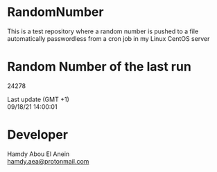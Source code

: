 # RandomNumber    
This is a test repository where a random number is pushed to a file automatically passwordless from a cron job in my Linux CentOS server    
# Random Number of the last run   
24278
      
Last update (GMT +1)    
09/18/21 14:00:01
# Developer    
Hamdy Abou El Anein   
hamdy.aea@protonmail.com
